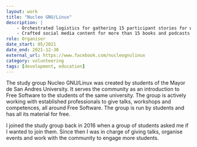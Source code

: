 ```yaml
---
layout: work
title: "Nucleo GNU/Linux"
description: |
    - Orchestrated logistics for gathering 15 participant stories for website and social media accounts.
    - Crafted social media content for more than 15 books and podcasts recommendations.
role: Organiser
date_start: 05/2021
date_end: 2021-12-30
external_url: https://www.facebook.com/nucleognulinux
category: volunteering
tags: [development, education]
---
```

The study group Nucleo GNU/Linux was created by students of the Mayor de San Andres University. It serves the community as an introduction to Free Software to the students of the same university. The group is actively working with established professionals to give talks, workshops and competences, all around Free Software. The group is run by students and has all its material for free.

I joined the study group back in 2016 when a group of students asked me if I wanted to join them. Since then I was in charge of giving talks, organise events and work with the community to engage more students.